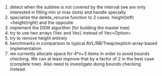 
1. detect when the subtree is not covered by the interval (we are only interested in filling min or max slots) and handle specially
1. specialize the delete_recurse function to 2 cases: height(left)<height(right) and the opposite
1. implement the DSW algorithm (for building the master tree)
1. try to use two arrays (Vec<T> and Vec<bool>) instead of Vec<Option<T>>
1. try to remove height entirely
1. benchmarks in comparison to typical AVL/RB/Treap/explicit-array-based implementation
1. we currently allocate space for 4*n+3 items in order to avoid bounds checking. We can at least improve that
   by a factor of 2 in the best case (complete tree). Also need to investigate doing bounds checking instead.
